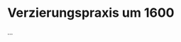 <!--
author: Dennis Ried
email: dennis.ried@musikwiss.uni-halle.de
version: 1.0.0
language: de
narrator: Deutsch Female
comment: Verzierungspraxis um 1600 (Sitzung 4)
-->

# Verzierungspraxis um 1600

...
